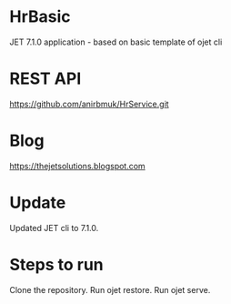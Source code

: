 # HrBasic
JET 7.1.0 application - based on basic template of ojet cli

# REST API
https://github.com/anirbmuk/HrService.git

# Blog
https://thejetsolutions.blogspot.com  

# Update
Updated JET cli to 7.1.0.

# Steps to run
Clone the repository. Run ojet restore. Run ojet serve.
